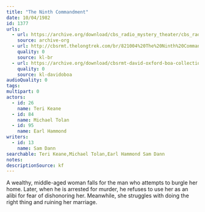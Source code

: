 ```yaml
---
title: "The Ninth Commandment"
date: 10/04/1982
id: 1377
urls: 
  - url: https://archive.org/download/cbs_radio_mystery_theater/cbs_radio_mystery_theater-1351-1399.zip/cbs_radio_mystery_theater-1351-1399%2Fcbsrmt_1377_the_ninth_commandment.mp3
    source: archive-org
  - url: http://cbsrmt.thelongtrek.com/br/821004%20The%20Ninth%20Commandment%20-%20WBBM.mp3
    quality: 0
    source: kl-br
  - url: https://archive.org/download/cbsrmt-david-oxford-boa-collection/CBSRMT-821004-1377-The-Ninth-Commandment-(128-48)_WBBM-JE-{BoA}.mp3
    quality: 0
    source: kl-davidoboa
audioQuality: 0
tags: 
multipart: 0
actors:  
  - id: 26
    name: Teri Keane  
  - id: 84
    name: Michael Tolan  
  - id: 95
    name: Earl Hammond
writers:  
  - id: 13
    name: Sam Dann
searchable: Teri Keane,Michael Tolan,Earl Hammond Sam Dann
notes: 
descriptionSource: kf
---
```

A wealthy, middle-aged woman falls for the man who attempts to burgle her home. Later, when he is arrested for murder, he refuses to use her as an alibi for fear of dishonoring her. Meanwhile, she struggles with doing the right thing and ruining her marriage.